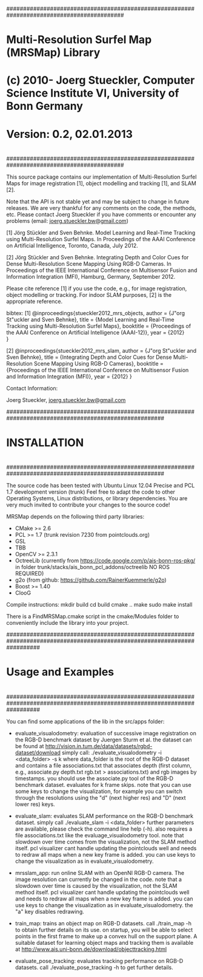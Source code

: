 ﻿###########################################################################################
#                                                                                         #
#  Multi-Resolution Surfel Map (MRSMap) Library                                           #
#  (c) 2010- Joerg Stueckler, Computer Science Institute VI, University of Bonn Germany   #
#                                                                                         #
#  Version: 0.2, 02.01.2013                                                               #
#                                                                                         #
###########################################################################################


This source package contains our implementation of Multi-Resolution Surfel Maps for
image registration [1], object modelling and tracking [1], and SLAM [2].

Note that the API is not stable yet and may be subject to change in future releases.
We are very thankful for any comments on the code, the methods, etc. 
Please contact Joerg Stueckler if you have comments or encounter any problems (email: joerg.stueckler.bw@gmail.com)

[1] Jörg Stückler and Sven Behnke. Model Learning and Real-Time Tracking using Multi-Resolution Surfel Maps.
    In Proceedings of the AAAI Conference on Artificial Intelligence, Toronto, Canada, July 2012. 

[2] Jörg Stückler and Sven Behnke. Integrating Depth and Color Cues for Dense Multi-Resolution Scene Mapping Using RGB-D Cameras.
    In Proceedings of the IEEE International Conference on Multisensor Fusion and Information Integration (MFI), Hamburg, Germany, September 2012.


Please cite reference [1] if you use the code, e.g., for image registration, object modelling or tracking.
For indoor SLAM purposes, [2] is the appropriate reference.

bibtex:
[1]
@inproceedings{stueckler2012_mrs_objects,
  author = {J\"org St\"uckler and Sven Behnke},
  title = {Model Learning and Real-Time Tracking using Multi-Resolution Surfel Maps},
  booktitle = {Proceedings of the AAAI Conference on Artificial Intelligence (AAAI-12)},
  year = {2012}  
}

[2]
@inproceedings{stueckler2012_mrs_slam,
  author = {J\"org St\"uckler and Sven Behnke},
  title = {Integrating Depth and Color Cues for Dense Multi-Resolution Scene Mapping Using RGB-D Cameras},
  booktitle = {Proceedings of the IEEE International Conference on Multisensor Fusion and Information Integration (MFI)},
  year = {2012}
}


Contact Information:

Joerg Stueckler, joerg.stueckler.bw@gmail.com



#######################################################################################################
#                                                                                                     #
#  INSTALLATION                                                                                       #
#                                                                                                     #
#######################################################################################################


The source code has been tested with Ubuntu Linux 12.04 Precise and PCL 1.7 development version (trunk)
Feel free to adapt the code to other Operating Systems, Linux distributions, or library dependencies.
You are very much invited to contribute your changes to the source code!

MRSMap depends on the following third party libraries:
- CMake >= 2.6
- PCL >= 1.7 (trunk revision 7230 from pointclouds.org)
- GSL
- TBB
- OpenCV >= 2.3.1
- OctreeLib (currently from https://code.google.com/p/ais-bonn-ros-pkg/ in folder trunk/stacks/ais_bonn_pcl_addons/octreelib NO ROS REQUIRED)
- g2o (from github: https://github.com/RainerKuemmerle/g2o)
- Boost >= 1.40
- ClooG



Compile instructions:
mkdir build
cd build
cmake ..
make
sudo make install


There is a FindMRSMap.cmake script in the cmake/Modules folder to conveniently include the library into your project.



##########################################################################################################################
#                                                                                                                        #
#  Usage and Examples                                                                                                    #
#                                                                                                                        #
##########################################################################################################################


You can find some applications of the lib in the src/apps folder:

* evaluate_visualodometry: evaluation of successive image registration on the RGB-D benchmark dataset by Juergen Sturm et al.
  the dataset can be found at http://vision.in.tum.de/data/datasets/rgbd-dataset/download
  simply call: ./evaluate_visualodometry -i <data_folder> -s k 
  where data_folder is the root of the RGB-D dataset and contains a file associations.txt that associates depth (first column, e.g., associate.py depth.txt rgb.txt > associations.txt)
  and rgb images by timestamps. you should use the associate.py tool of the RGB-D benchmark dataset. evaluates for k frame skips.
  note that you can use some keys to change the visualization, for example you can switch through the resolutions using the "d" (next higher res) and "D" (next lower res) keys.

* evaluate_slam: evaluates SLAM performance on the RGB-D benchmark dataset. simply call ./evaluate_slam -i <data_folder> 
  further parameters are available, please check the command line help (-h).
  also requires a file associations.txt like the evaluage_visualodometry tool.
  note that slowdown over time comes from the visualization, not the SLAM method itself. pcl visualizer cant handle updating the pointclouds well and needs to redraw all maps when
  a new key frame is added. you can use keys to change the visualization as in evaluate_visualodometry.

* mrsslam_app: run online SLAM with an OpenNI RGB-D camera. The image resolution can currently be changed in the code.
  note that a slowdown over time is caused by the visualization, not the SLAM method itself. pcl visualizer cant handle updating the pointclouds well and needs to redraw all maps when
  a new key frame is added. you can use keys to change the visualization as in evaluate_visualodometry. the "a" key disables redrawing.

* train_map: trains an object map on RGB-D datasets. call ./train_map -h to obtain further details on its use. on startup, you will
  be able to select points in the first frame to make up a convex hull on the support plane. A suitable dataset for learning object
  maps and tracking them is available at http://www.ais.uni-bonn.de/download/objecttracking.html

* evaluate_pose_tracking: evaluates tracking performance on RGB-D datasets. call ./evaluate_pose_tracking -h to get further details.











   

